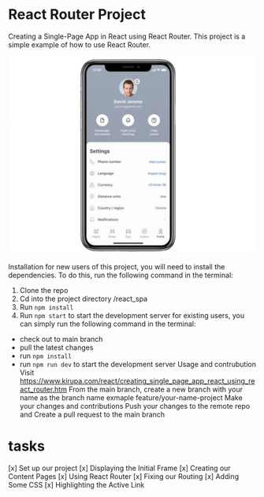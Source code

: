 # React Router Project

Creating a Single-Page App in React using React Router. This project is a simple example of how to use React Router.

![Screenshot](earth.png)

Installation
for new users of this project, you will need to install the dependencies. To do this, run the following command in the terminal:

1. Clone the repo
2. Cd into the project directory /react_spa
3. Run `npm install`
4. Run `npm start` to start the development server
   for existing users, you can simply run the following command in the terminal:

- check out to main branch
- pull the latest changes
- run `npm install`
- run `npm run dev` to start the development server
  Usage and contrubution
  Visit https://www.kirupa.com/react/creating_single_page_app_react_using_react_router.htm
  From the main branch, create a new branch with your name as the branch name exmaple feature/your-name-project
  Make your changes and contributions
  Push your changes to the remote repo and
  Create a pull request to the main branch

# tasks

[x] Set up our project
[x] Displaying the Initial Frame
[x] Creating our Content Pages
[x] Using React Router
[x] Fixing our Routing
[x] Adding Some CSS
[x] Highlighting the Active Link

